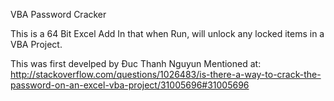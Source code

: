 VBA Password Cracker

This is a 64 Bit Excel Add In that when Run, will unlock any locked items in a VBA Project.

This was first develped by Ðuc Thanh Nguyun
Mentioned at: http://stackoverflow.com/questions/1026483/is-there-a-way-to-crack-the-password-on-an-excel-vba-project/31005696#31005696
